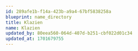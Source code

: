 ```yaml
---
id: 289afe1b-f14a-423b-a9a4-67bf5838258a
blueprint: name_directory
title: Klazien
name: Klazien
updated_by: 80eea560-064d-407d-b251-cbf022d01c34
updated_at: 1701679755
---
```

